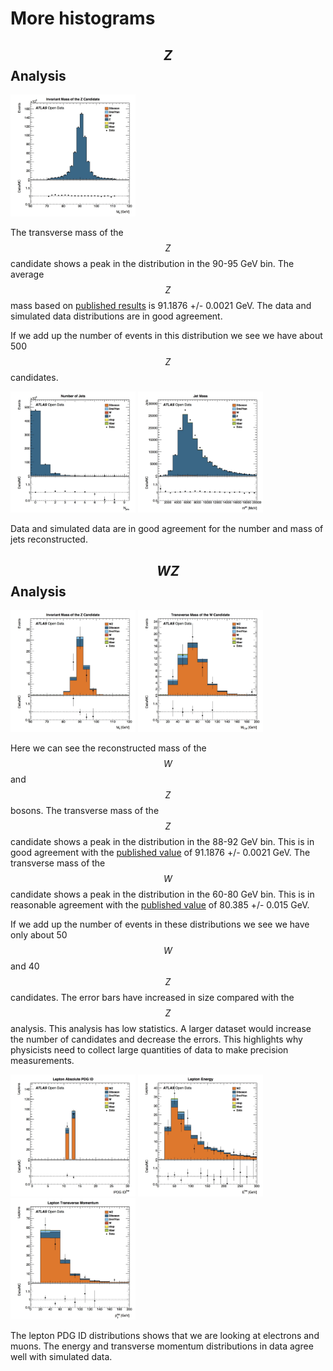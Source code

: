 # More histograms


## $$Z$$ Analysis
<img src="./Output/ZAnalysis/invMassZ.jpg" width="200" />

The transverse mass of the $$Z$$ candidate shows a peak in the distribution in the 90-95 GeV bin.  The average $$Z$$ mass based on [published results](http://pdg.lbl.gov/2012/listings/rpp2012-list-z-boson.pdf) is 91.1876 +/- 0.0021 GeV.  The data and simulated data distributions are in good agreement.

If we add up the number of events in this distribution we see we have about 500 $$Z$$ candidates. 

<img src="./Output/ZAnalysis/n_jetsZ.jpg" width="200" />
<img src="./Output/ZAnalysis/jet_mZ.jpg" width="200" />

Data and simulated data are in good agreement for the number and mass of jets reconstructed.

## $$WZ$$ Analysis

<img src="./Output/WZAnalysis/invMassWZ.jpg" width="200" />
<img src="./Output/WZAnalysis/WtMassWZ.jpg"
width="200" />

Here we can see the reconstructed mass of the $$W$$ and $$Z$$ bosons.
The transverse mass of the $$Z$$ candidate shows a peak in the distribution in the 88-92 GeV bin.  This is in good agreement with the [published value](http://pdg.lbl.gov/2012/listings/rpp2012-list-z-boson.pdf) of 91.1876 +/- 0.0021 GeV.
The transverse mass of the $$W$$ candidate shows a peak in the distribution in the 60-80 GeV bin.
This is in reasonable agreement with the [published value](http://pdg.lbl.gov/2012/listings/rpp2012-list-w-boson.pdf) of 80.385 +/- 0.015 GeV.

If we add up the number of events in these distributions we see we have only about 50 $$W$$ and 40 $$Z$$ candidates.  The error bars have increased in size compared with the $$Z$$ analysis.  This analysis has low statistics.  A larger dataset would increase the number of candidates and decrease the errors.  This highlights why physicists need to collect large quantities of data to make precision measurements.  

<img src="./Output/WZAnalysis/lep_typeWZ.jpg" width="200" />
<img src="./Output/WZAnalysis/lep_EWZ.jpg" width="200" />
<img src="./Output/WZAnalysis/lep_ptWZ.jpg" width="200" />

The lepton PDG ID distributions shows that we are looking at electrons and muons.  The energy and transverse momentum distributions in data agree well with simulated data.



